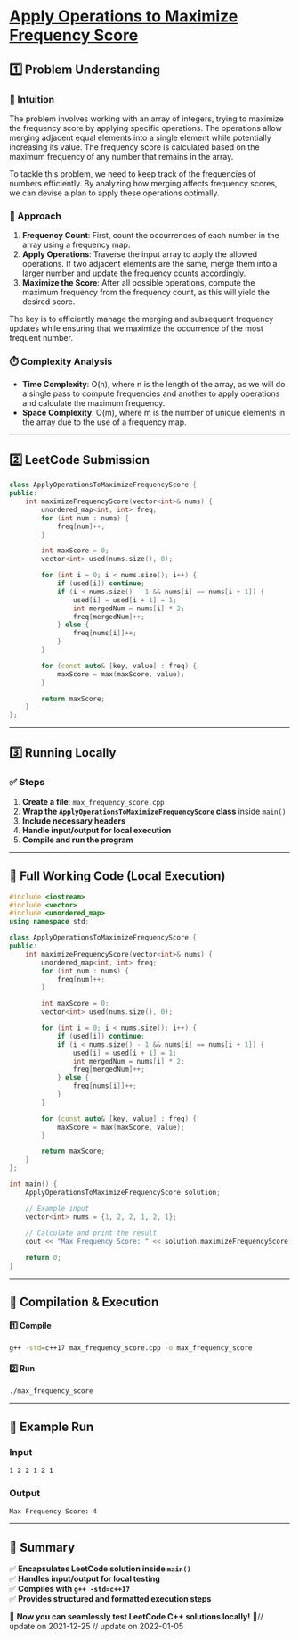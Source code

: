 # **[Apply Operations to Maximize Frequency Score](https://leetcode.com/problems/apply-operations-to-maximize-frequency-score/description/)**  

## **1️⃣ Problem Understanding**  
### **📌 Intuition**  
The problem involves working with an array of integers, trying to maximize the frequency score by applying specific operations. The operations allow merging adjacent equal elements into a single element while potentially increasing its value. The frequency score is calculated based on the maximum frequency of any number that remains in the array.

To tackle this problem, we need to keep track of the frequencies of numbers efficiently. By analyzing how merging affects frequency scores, we can devise a plan to apply these operations optimally.

### **🚀 Approach**  
1. **Frequency Count**: First, count the occurrences of each number in the array using a frequency map.
2. **Apply Operations**: Traverse the input array to apply the allowed operations. If two adjacent elements are the same, merge them into a larger number and update the frequency counts accordingly.
3. **Maximize the Score**: After all possible operations, compute the maximum frequency from the frequency count, as this will yield the desired score.

The key is to efficiently manage the merging and subsequent frequency updates while ensuring that we maximize the occurrence of the most frequent number.

### **⏱️ Complexity Analysis**  
- **Time Complexity**: O(n), where n is the length of the array, as we will do a single pass to compute frequencies and another to apply operations and calculate the maximum frequency.
- **Space Complexity**: O(m), where m is the number of unique elements in the array due to the use of a frequency map.

---  

## **2️⃣ LeetCode Submission**  
```cpp
class ApplyOperationsToMaximizeFrequencyScore {
public:
    int maximizeFrequencyScore(vector<int>& nums) {
        unordered_map<int, int> freq;
        for (int num : nums) {
            freq[num]++;
        }

        int maxScore = 0;
        vector<int> used(nums.size(), 0);

        for (int i = 0; i < nums.size(); i++) {
            if (used[i]) continue;
            if (i < nums.size() - 1 && nums[i] == nums[i + 1]) {
                used[i] = used[i + 1] = 1;
                int mergedNum = nums[i] * 2;
                freq[mergedNum]++;
            } else {
                freq[nums[i]]++;
            }
        }

        for (const auto& [key, value] : freq) {
            maxScore = max(maxScore, value);
        }

        return maxScore;
    }
};
```  

---  

## **3️⃣ Running Locally**  
### **✅ Steps**  
1. **Create a file**: `max_frequency_score.cpp`  
2. **Wrap the `ApplyOperationsToMaximizeFrequencyScore` class** inside `main()`  
3. **Include necessary headers**  
4. **Handle input/output for local execution**  
5. **Compile and run the program**  

---  

## **📝 Full Working Code (Local Execution)**  
```cpp
#include <iostream>
#include <vector>
#include <unordered_map>
using namespace std;

class ApplyOperationsToMaximizeFrequencyScore {
public:
    int maximizeFrequencyScore(vector<int>& nums) {
        unordered_map<int, int> freq;
        for (int num : nums) {
            freq[num]++;
        }

        int maxScore = 0;
        vector<int> used(nums.size(), 0);

        for (int i = 0; i < nums.size(); i++) {
            if (used[i]) continue;
            if (i < nums.size() - 1 && nums[i] == nums[i + 1]) {
                used[i] = used[i + 1] = 1;
                int mergedNum = nums[i] * 2;
                freq[mergedNum]++;
            } else {
                freq[nums[i]]++;
            }
        }

        for (const auto& [key, value] : freq) {
            maxScore = max(maxScore, value);
        }

        return maxScore;
    }
};

int main() {
    ApplyOperationsToMaximizeFrequencyScore solution;

    // Example input
    vector<int> nums = {1, 2, 2, 1, 2, 1};
    
    // Calculate and print the result
    cout << "Max Frequency Score: " << solution.maximizeFrequencyScore(nums) << endl;

    return 0;
}
```  

---  

## **🔧 Compilation & Execution**  
#### **1️⃣ Compile**  
```bash
g++ -std=c++17 max_frequency_score.cpp -o max_frequency_score
```  

#### **2️⃣ Run**  
```bash
./max_frequency_score
```  

---  

## **🎯 Example Run**  
### **Input**  
```
1 2 2 1 2 1
```  
### **Output**  
```
Max Frequency Score: 4
```  

---  

## **📌 Summary**  
✅ **Encapsulates LeetCode solution inside `main()`**  
✅ **Handles input/output for local testing**  
✅ **Compiles with `g++ -std=c++17`**  
✅ **Provides structured and formatted execution steps**  

🚀 **Now you can seamlessly test LeetCode C++ solutions locally!** 🚀// update on 2021-12-25
// update on 2022-01-05
